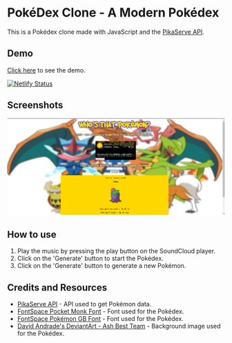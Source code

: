 # PokéDex Clone - A Modern Pokédex

This is a Pokédex clone made with JavaScript and the [PikaServe API](https://purukitto.github.io/PikaServe/).

## Demo
[Click here](https://gemafawell-pokedex-clone.netlify.app/) to see the demo.  
  
[![Netlify Status](https://api.netlify.com/api/v1/badges/609886d4-da75-48c5-9266-c553534a3866/deploy-status)](https://app.netlify.com/sites/gemafawell-pokedex-clone/deploys)

## Screenshots
![Screenshot 1](./assets/img/screenshot.png)

## How to use
1. Play the music by pressing the play button on the SoundCloud player.
2. Click on the 'Generate' button to start the Pokédex.
3. Click on the 'Generate' button to generate a new Pokémon.

## Credits and Resources
- [PikaServe API](https://purukitto.github.io/PikaServe/) - API used to get Pokémon data.
- [FontSpace Pocket Monk Font](https://www.fontspace.com/pocket-monk-font-f23540) - Font used for the Pokédex.
- [FontSpace Pokémon GB Font](https://www.fontspace.com/pokemon-gb-font-f9621) - Font used for the Pokédex.
- [David Andrade's DeviantArt - Ash Best Team](https://www.deviantart.com/davidbksandrade/art/Pokemon-Ash-Best-Team-697221487) - Background image used for the Pokédex.
